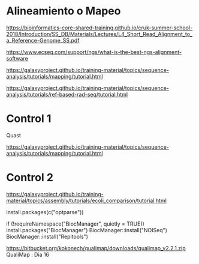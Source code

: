 # Alineamiento o Mapeo

https://bioinformatics-core-shared-training.github.io/cruk-summer-school-2018/Introduction/SS_DB/Materials/Lectures/L4_Short_Read_Alignment_to_a_Reference-Genome_SS.pdf

https://www.ecseq.com/support/ngs/what-is-the-best-ngs-alignment-software



https://galaxyproject.github.io/training-material/topics/sequence-analysis/tutorials/mapping/tutorial.html


https://galaxyproject.github.io/training-material/topics/sequence-analysis/tutorials/ref-based-rad-seq/tutorial.html


# Control 1

Quast

https://galaxyproject.github.io/training-material/topics/sequence-analysis/tutorials/mapping/tutorial.html

# Control 2

https://galaxyproject.github.io/training-material/topics/assembly/tutorials/ecoli_comparison/tutorial.html


install.packages(c("optparse"))


if (!requireNamespace("BiocManager", quietly = TRUE))
    install.packages("BiocManager")
BiocManager::install("NOISeq")
BiocManager::install("Repitools")

https://bitbucket.org/kokonech/qualimap/downloads/qualimap_v2.2.1.zip
QualiMap : Dia 16

